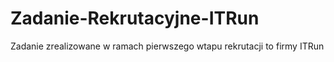 # Zadanie-Rekrutacyjne-ITRun
Zadanie zrealizowane w ramach pierwszego wtapu rekrutacji to firmy ITRun
